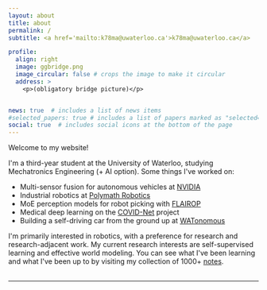 ```yaml
---
layout: about
title: about
permalink: /
subtitle: <a href='mailto:k78ma@uwaterloo.ca'>k78ma@uwaterloo.ca</a>

profile:
  align: right
  image: ggbridge.png
  image_circular: false # crops the image to make it circular
  address: >
    <p>(obligatory bridge picture)</p>


news: true  # includes a list of news items
#selected_papers: true # includes a list of papers marked as "selected={true}"
social: true  # includes social icons at the bottom of the page
---
```

Welcome to my website!

I'm a third-year student at the University of Waterloo, studying Mechatronics Engineering (+ AI option). Some things I've worked on:
- Multi-sensor fusion for autonomous vehicles at [NVIDIA](https://www.nvidia.com/en-us/)
- Industrial robotics at [Polymath Robotics](https://www.polymathrobotics.com/)
- MoE perception models for robot picking with [FLAIROP](https://flairop.com/)
- Medical deep learning on the [COVID-Net](https://nrc.canada.ca/en/research-development/research-collaboration/programs/covid-net-ai-assisted-diagnosis-prognosis-covid-19-infection) project
- Building a self-driving car from the ground up at [WATonomous](https://www.watonomous.ca/)

I'm primarily interested in robotics, with a preference for research and research-adjacent work. My current research interests are self-supervised learning and effective world modeling. You can see what I've been learning and what I've been up to by visiting my collection of 1000+ [notes](https://k78ma.github.io/quartz).
<br>
<br>

---